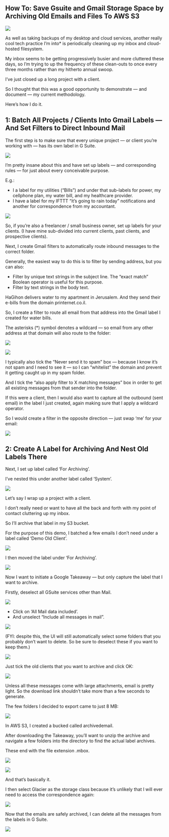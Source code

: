 ## How To: Save Gsuite and Gmail Storage Space by Archiving Old Emails and Files To AWS S3

![](/images/51.png)

As well as taking backups of my desktop and cloud services, another really cool tech practice I’m into* is periodically cleaning up my inbox and cloud-hosted filesystem.

My inbox seems to be getting progressively busier and more cluttered these days, so I’m trying to up the frequency of these clean-outs to once every three months rather than my hitherto annual swoop.

I’ve just closed up a long project with a client.

So I thought that this was a good opportunity to demonstrate — and document — my current methodology.

Here’s how I do it.

## 1: Batch All Projects / Clients Into Gmail Labels — And Set Filters to Direct Inbound Mail

The first step is to make sure that every unique project — or client you’re working with — has its own label in G Suite.

![](/images/52.png)

I’m pretty insane about this and have set up labels — and corresponding rules — for just about every conceivable purpose.

E.g.:

- I a label for my utilities (“Bills”) and under that sub-labels for power, my cellphone plan, my water bill, and my healthcare provider.
- I have a label for my IFTTT “it’s going to rain today” notifications and another for correspondence from my accountant.

![](/images/53.png)

So, if you’re also a freelancer / small business owner, set up labels for your clients. (I have mine sub-divided into current clients, past clients, and prospective clients).

Next, I create Gmail filters to automatically route inbound messages to the correct folder.

Generally, the easiest way to do this is to filter by sending address, but you can also:

- Filter by unique text strings in the subject line. The “exact match” Boolean operator is useful for this purpose.
- Filter by text strings in the body text.

HaGihon delivers water to my apartment in Jerusalem. And they send their e-bills from the domain printernet.co.il.

So, I create a filter to route all email from that address into the Gmail label I created for water bills.

The asterisks (*) symbol denotes a wildcard — so email from any other address at that domain will also route to the folder:

![](/images/54.png)

![](/images/55.png)

I typically also tick the “Never send it to spam” box — because I know it’s not spam and I need to see it — so I can “whitelist” the domain and prevent it getting caught up in my spam folder.

And I tick the “also apply filter to X matching messages” box in order to get all existing messages from that sender into the folder.

If this were a client, then I would also want to capture all the outbound (sent email) in the label I just created, again making sure that I apply a wildcard operator.

So I would create a filter in the opposite direction — just swap ‘me’ for your email:

![](/images/56.png)

## 2: Create A Label for Archiving And Nest Old Labels There

Next, I set up label called ‘For Archiving’.

I’ve nested this under another label called ‘System’.

![](/images/57.png)

Let’s say I wrap up a project with a client.

I don’t really need or want to have all the back and forth with my point of contact cluttering up my inbox.

So I’ll archive that label in my S3 bucket.

For the purpose of this demo, I batched a few emails I don’t need under a label called ‘Demo Old Client’.

![](/images/58.png)

I then moved the label under ‘For Archiving’.

![](/images/59.png)

Now I want to initiate a Google Takeaway — but only capture the label that I want to archive.

Firstly, deselect all GSuite services other than Mail.

![](/images/510.png)

- Click on ‘All Mail data included’.
- And unselect “Include all messages in mail”.

![](/images/511.png)

(FYI: despite this, the UI will still automatically select some folders that you probably don’t want to delete. So be sure to deselect these if you want to keep them.)

![](/images/512.png)

Just tick the old clients that you want to archive and click OK:

![](/images/513.png)

Unless all these messages come with large attachments, email is pretty light. So the download link shouldn’t take more than a few seconds to generate.

The few folders I decided to export came to just 8 MB:

![](/images/514.png)

In AWS S3, I created a bucked called archivedemail.

After downloading the Takeaway, you’ll want to unzip the archive and navigate a few folders into the directory to find the actual label archives.

These end with the file extension .mbox.

![](/images/515.png)

![](/images/516.png)

And that’s basically it.

I then select Glacier as the storage class because it’s unlikely that I will ever need to access the correspondence again:

![](/images/517.png)

Now that the emails are safely archived, I can delete all the messages from the labels in G Suite.

![](/images/518.png)

